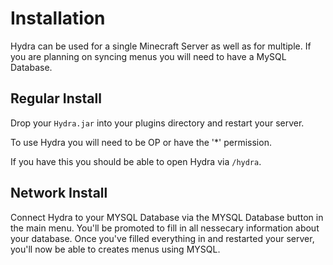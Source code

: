 # Installation

Hydra can be used for a single Minecraft Server as well as for multiple. If you are planning on syncing menus you will need to have a MySQL Database.

## Regular Install

Drop your `Hydra.jar` into your plugins directory and restart your server.

To use Hydra you will need to be OP or have the '*' permission.

If you have this you should be able to open Hydra via `/hydra`.

## Network Install

Connect Hydra to your MYSQL Database via the MYSQL Database button in the main menu. You'll be promoted to fill in all nessecary information about your database. Once you've filled everything in and restarted your server, you'll now be able to creates menus using MYSQL.
